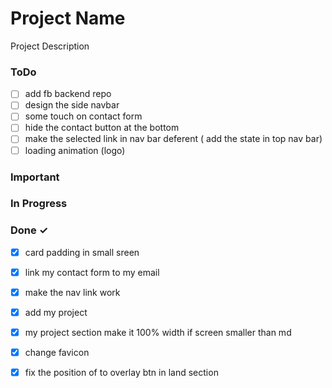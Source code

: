 # Project Name

Project Description

### ToDo

- [ ] add fb backend repo  
- [ ] design the side navbar  
- [ ] some touch on contact form  
- [ ] hide the contact button at the bottom  
- [ ] make the selected link in nav bar deferent ( add the state in top nav bar)  
- [ ] loading animation (logo)  

### Important


### In Progress


### Done ✓

- [x] card padding in small sreen  
- [x] link my contact form to my email  
- [x] make the nav link work  
- [x] add my project  
- [x] my project section make it 100% width if screen smaller than md  
- [x] change favicon  
- [x] fix the position of to overlay btn in land section  


